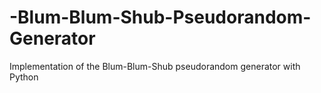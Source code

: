 # -Blum-Blum-Shub-Pseudorandom-Generator
Implementation of the Blum-Blum-Shub pseudorandom generator with Python
